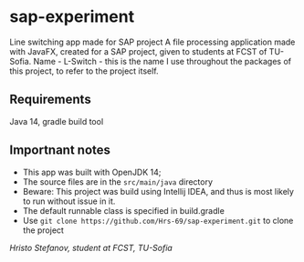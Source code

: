 # sap-experiment
Line switching app made for SAP project
A file processing application made with JavaFX, created for a SAP project, given to students at FCST of TU-Sofia.
Name - L-Switch - this is the name I use throughout the packages of this project, to refer to the project itself.

## Requirements
Java 14,
 gradle build tool

## Importnant notes
- This app was built with OpenJDK 14;
- The source files are in the `src/main/java` directory
- Beware: This project was build using Intellij IDEA, and thus is most likely to run without issue in it.
- The default runnable class is specified in build.gradle
- Use ```` git clone https://github.com/Hrs-69/sap-experiment.git ```` to clone the project

*Hristo Stefanov, student at FCST, TU-Sofia*
